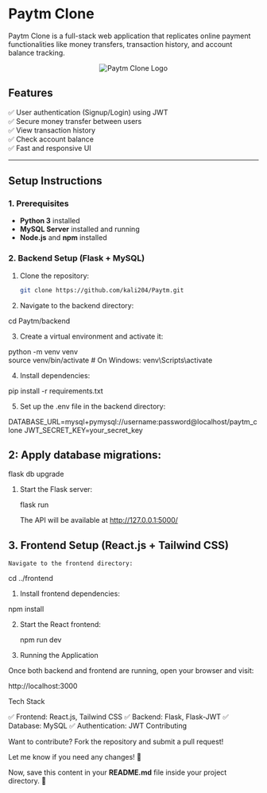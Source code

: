 # **Paytm Clone**  

Paytm Clone is a full-stack web application that replicates online payment functionalities like money transfers, transaction history, and account balance tracking.  

<div align="center">
  <img src="https://i.ibb.co/6YG4Wf5/background.jpg" alt="Paytm Clone Logo">
</div>

## **Features**  
✅ User authentication (Signup/Login) using JWT  
✅ Secure money transfer between users  
✅ View transaction history  
✅ Check account balance  
✅ Fast and responsive UI  

---

## **Setup Instructions**  

### **1. Prerequisites**  
- **Python 3** installed  
- **MySQL Server** installed and running  
- **Node.js** and **npm** installed  

### **2. Backend Setup (Flask + MySQL)**  
1. Clone the repository:  
   ```bash
   git clone https://github.com/kali204/Paytm.git
2. Navigate to the backend directory:

cd Paytm/backend

3. Create a virtual environment and activate it:

python -m venv venv  
source venv/bin/activate  # On Windows: venv\Scripts\activate

4. Install dependencies:

pip install -r requirements.txt

5. Set up the .env file in the backend directory:

DATABASE_URL=mysql+pymysql://username:password@localhost/paytm_clone
JWT_SECRET_KEY=your_secret_key

## 2: Apply database migrations:

flask db upgrade

1. Start the Flask server:

    flask run

    The API will be available at http://127.0.0.1:5000/

## 3. Frontend Setup (React.js + Tailwind CSS)

    Navigate to the frontend directory:

cd ../frontend

1. Install frontend dependencies:

npm install

2. Start the React frontend:

    npm run dev

4. Running the Application

Once both backend and frontend are running, open your browser and visit:

http://localhost:3000

Tech Stack

✅ Frontend: React.js, Tailwind CSS
✅ Backend: Flask, Flask-JWT
✅ Database: MySQL
✅ Authentication: JWT
Contributing

Want to contribute? Fork the repository and submit a pull request!

Let me know if you need any changes! 🚀


Now, save this content in your **README.md** file inside your project directory. 🚀

